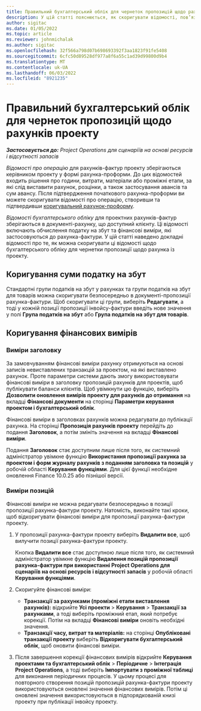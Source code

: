 ```yaml
---
title: Правильний бухгалтерський облік для чернеток пропозицій щодо рахунків проекту
description: У цій статті пояснюється, як скоригувати відомості, пов’язані з бухгалтерським обліком для чернеток пропозицій рахунків.
author: sigitac
ms.date: 01/05/2022
ms.topic: article
ms.reviewer: johnmichalak
ms.author: sigitac
ms.openlocfilehash: 32f566a798d07b698693392f3aa1823f91fe5408
ms.sourcegitcommit: 6cfc50d89528df977a8f6a55c1ad39d99800d9b4
ms.translationtype: MT
ms.contentlocale: uk-UA
ms.lasthandoff: 06/03/2022
ms.locfileid: "8921235"
---
```

# <a name="correct-the-accounting-on-draft-project-invoice-proposals"></a>Правильний бухгалтерський облік для чернеток пропозицій щодо рахунків проекту

_**Застосовується до:** Project Operations для сценаріїв на основі ресурсів і відсутності запасів_

*Відомості про операцію* для рахунків-фактур проекту зберігаються керівником проекту у формі рахунка-проформи. До цих відомостей входить рішення про години, витрати, матеріали або проміжні етапи, за які слід виставити рахунок, розцінки, а також застосування авансів та сум авансу. Після підтвердження початкового рахунка-проформи ви можете скоригувати відомості про операцію, створивши та підтвердивши [коригувальний рахунок-проформу](../proforma-invoicing/corrective-invoices.md).

*Відомості бухгалтерського обліку* для проектних рахунків-фактур зберігаються в документі-рахунку, що доступний клієнту. Ці відомості включають обчислення податку на збут та фінансові виміри, які застосовуються до рахунка-фактури. У цій статті наведено докладні відомості про те, як можна скоригувати ці відомості щодо бухгалтерського обліку для чернетки пропозиції щодо рахунка із проекту.

## <a name="adjust-sales-tax"></a>Коригування суми податку на збут

Стандартні групи податків на збут у рахунках та групи податків на збут для товарів можна скоригувати безпосередньо в документі-пропозиції рахунка-фактури. Щоб скоригувати ці групи, виберіть **Редагувати**, а тоді у кожній позиції пропозиції інвойсу-фактури введіть нове значення у полі **Група податків на збут** або **Група податків на збут для товарів**.

## <a name="adjust-financial-dimensions"></a>Коригування фінансових вимірів

### <a name="header-dimensions"></a>Виміри заголовку

За замовчуванням фінансові виміри рахунку отримуються на основі записів невиставлених транзакцій за проектом, на які виставлено рахунок. Проте параметри системи дають змогу використовувати фінансові виміри в заголовку пропозицій рахунків для проектів, щоб публікувати баланси клієнтів. Щоб увімкнути цю функцію, виберіть **Дозволити оновлення вимірів проекту для рахунків до отримання** на вкладці **Фінансові документи** на сторінці **Параметри керування проектом і бухгалтерський облік**.

Фінансові виміри в заголовках рахунків можна редагувати до публікації рахунка. На сторінці **Пропозиція рахунків проекту** перейдіть до подання **Заголовок**, а потім змініть значення на вкладці **Фінансові виміри**.

Подання **Заголовок** стає доступним лише після того, як системний адміністратор увімкне функцію **Використання пропозиції рахунка за проектом і форм журналу рахунків з поданням заголовка та позицій** у робочій області **Керування функціями**. Для цієї функції необхідне оновлення Finance 10.0.25 або пізнішої версії.

### <a name="line-dimensions"></a>Виміри позицій

Фінансові виміри не можна редагувати безпосередньо в позиції пропозиції рахунка-фактури проекту. Натомість, виконайте такі кроки, щоб відкоригувати фінансові виміри для пропозиції рахунка-фактури проекту.

1. У пропозиції рахунка-фактури проекту виберіть **Видалити все**, щоб вилучити позиції рахунка-фактури проекту.

    Кнопка **Видалити все** стає доступною лише після того, як системний адміністратор увімкне функцію **Видалення позицій пропозиції рахунка-фактури при використанні Project Operations для сценаріїв на основі ресурсів і відсутності запасів** у робочій області **Керування функціями**.

2. Скоригуйте фінансові виміри:

    - **Транзакції за рахунками (проміжні етапи виставлення рахунків):** відкрийте **Усі проекти** \> **Керування** \> **Транзакції за рахунками**, а тоді виберіть проміжний етап, який потребує корекції. Потім на вкладці **Фінансові виміри** оновіть необхідні значення.
    - **Транзакції часу, витрат та матеріалів:** на сторінці **Опубліковані транзакції проекту** виберіть **Відкоригувати бухгалтерський облік**, щоб оновити фінансові виміри.

3. Після завершення корекції фінансових вимірів відкрийте **Керування проектами та бухгалтерський облік** \> **Періодичне** \> **Інтеграція Project Operations**, а тоді виберіть **Імпортувати з проміжної таблиці** для виконання періодичних процесів. У цьому процесі для повторного створення позицій пропозицій рахунка-фактури проекту використовуються оновлені значення фінансових вимірів. Потім ці оновлені значення використовуються в підпорядкованій книзі проекту при публікації інвойсу проекту.
